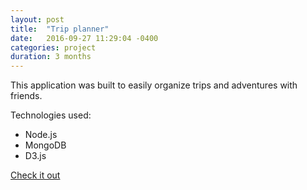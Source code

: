 ```yaml
---
layout: post
title:  "Trip planner"
date:   2016-09-27 11:29:04 -0400
categories: project
duration: 3 months
---
```

This application was built to easily organize trips and adventures with friends.

Technologies used:

- Node.js
- MongoDB
- D3.js


[Check it out ](http://trips.tdevisscher.ca)